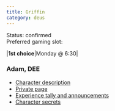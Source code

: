 ```yaml
---
title: Griffin
category: deus
---
```

Status: confirmed
<br>Preferred gaming slot:

|__1st choice__|Monday @ 6:30|

### Adam, DEE

* [Character description](char-public-griffin)
* [Private page](char-private-griffin)
* [Experience tally and announcements](announce-griffin)
* [Character secrets](char-secrets-griffin)

